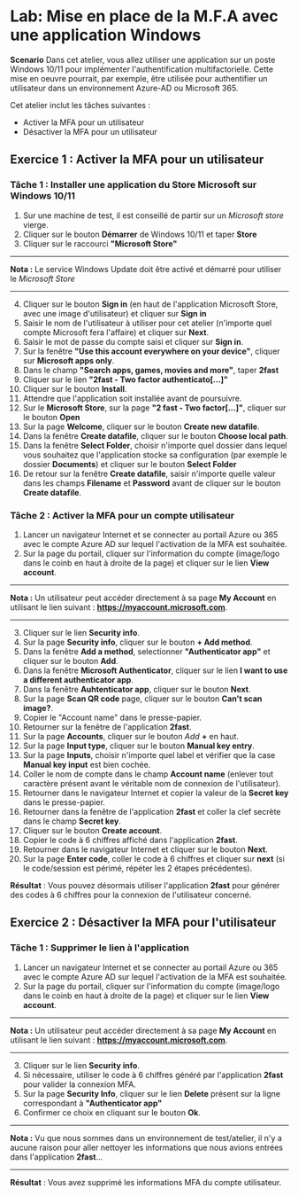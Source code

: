 # Lab: Mise en place de la M.F.A avec une application Windows

**Scenario**
Dans cet atelier, vous allez utiliser une application sur un poste Windows 10/11 pour implémenter l'authentification multifactorielle. Cette mise en oeuvre pourrait, par exemple, être utilisée pour authentifier un utilisateur dans un environnement Azure-AD ou Microsoft 365.

Cet atelier inclut les tâches suivantes :
 - Activer la MFA pour un utilisateur
 - Désactiver la MFA pour un utilisateur

## Exercice 1 : Activer la MFA pour un utilisateur

### Tâche 1 : Installer une application du Store Microsoft sur Windows 10/11
1. Sur une machine de test, il est conseillé de partir sur un *Microsoft store* vierge.
1. Cliquer sur le bouton **Démarrer** de Windows 10/11 et taper **Store**
1. Cliquer sur le raccourci **"Microsoft Store"**
---
**Nota :** Le service Windows Update doit être activé et démarré pour utiliser le *Microsoft Store*

---
4. Cliquer sur le bouton **Sign in** (en haut de l'application Microsoft Store, avec une image d'utilisateur) et cliquer sur **Sign in**
1. Saisir le nom de l'utilisateur à utiliser pour cet atelier (n'importe quel compte Microsoft fera l'affaire) et cliquer sur **Next**.
1. Saisir le mot de passe du compte saisi et cliquer sur **Sign in**.
1. Sur la fenêtre **"Use this account everywhere on your device"**, cliquer sur **Microsoft apps only**.
1. Dans le champ **"Search apps, games, movies and more"**, taper **2fast**
1. Cliquer sur le lien **"2fast - Two factor authenticato[...]"**
1. Cliquer sur le bouton **Install**.
1. Attendre que l'application soit installée avant de poursuivre.
1. Sur le **Microsoft Store**, sur la page **"2 fast - Two factor[...]"**, cliquer sur le bouton **Open**
1. Sur la page **Welcome**, cliquer sur le bouton **Create new datafile**.
1. Dans la fenêtre **Create datafile**, cliquer sur le bouton **Choose local path**.
1. Dans la fenêtre **Select Folder**, choisir n'importe quel dossier dans lequel vous souhaitez que l'application stocke sa configuration (par exemple le dossier **Documents**) et cliquer sur le bouton **Select Folder**
1. De retour sur la fenêtre **Create datafile**, saisir n'importe quelle valeur dans les champs **Filename** et **Password** avant de cliquer sur le bouton **Create datafile**.

### Tâche 2 : Activer la MFA pour un compte utilisateur
1. Lancer un navigateur Internet et se connecter au portail Azure ou 365 avec le compte Azure AD sur lequel l'activation de la MFA est souhaitée.
1. Sur la page du portail, cliquer sur l'information du compte (image/logo dans le coinb en haut à droite de la page) et cliquer sur le lien **View account**.

---
**Nota :** Un utilisateur peut accéder directement à sa page **My Account** en utilisant le lien suivant : **https://myaccount.microsoft.com**.

---
3. Cliquer sur le lien **Security info**.
1. Sur la page **Security info**, cliquer sur le bouton **+ Add method**.
1. Dans la fenêtre **Add a method**, selectionner **"Authenticator app"** et cliquer sur le bouton **Add**.
1. Dans la fenêtre **Microsoft Authenticator**, cliquer sur le lien **I want to use a different authenticator app**.
1. Dans la fenêtre **Auhtenticator app**, cliquer sur le bouton **Next**.
1. Sur la page **Scan QR code** page, cliquer sur le bouton **Can't scan image?**.
1. Copier le "Account name" dans le presse-papier.
1. Retourner sur la fenêtre de l'application **2fast**.
1. Sur la page **Accounts**, cliquer sur le bouton *Add* **+** en haut.
1. Sur la page **Input type**, cliquer sur le bouton **Manual key entry**.
1. Sur la page **Inputs**, choisir n'importe quel label et vérifier que la case **Manual key input** est bien cochée.
1. Coller le nom de compte dans le champ **Account name** (enlever tout caractère présent avant le véritable nom de connexion de l'utilisateur).
1. Retourner dans le navigateur Internet et copier la valeur de la **Secret key** dans le presse-papier.
1. Retourner dans la fenêtre de l'application **2fast** et coller la clef secrète dans le champ **Secret key**.
1. Cliquer sur le bouton **Create account**.
1. Copier le code à 6 chiffres affiché dans l'application **2fast**.
1. Retourner dans le navigateur Internet et cliquer sur le bouton **Next**.
1. Sur la page **Enter code**, coller le code à 6 chiffres et cliquer sur **next** (si le code/session est périmé, répéter les 2 étapes précédentes).

**Résultat** : Vous pouvez désormais utiliser l'application **2fast** pour générer des codes à 6 chiffres pour la connexion de l'utilisateur concerné.

## Exercice 2 : Désactiver la MFA pour l'utilisateur

### Tâche 1 : Supprimer le lien à l'application
1. Lancer un navigateur Internet et se connecter au portail Azure ou 365 avec le compte Azure AD sur lequel l'activation de la MFA est souhaitée.
1. Sur la page du portail, cliquer sur l'information du compte (image/logo dans le coinb en haut à droite de la page) et cliquer sur le lien **View account**.

---
**Nota :** Un utilisateur peut accéder directement à sa page **My Account** en utilisant le lien suivant : **https://myaccount.microsoft.com**.

---
3. Cliquer sur le lien **Security info**.
1. Si nécessaire, utiliser le code à 6 chiffres généré par l'application **2fast** pour valider la connexion MFA.
1. Sur la page **Security Info**, cliquer sur le lien **Delete** présent sur la ligne correspondant à **"Authenticator app"**
1. Confirmer ce choix en cliquant sur le bouton **Ok**.
---
**Nota :** Vu que nous sommes dans un environnement de test/atelier, il n'y a aucune raison pour aller nettoyer les informations que nous avions entrées dans l'application **2fast**...

---

**Résultat** : Vous avez supprimé les informations MFA du compte utilisateur.
